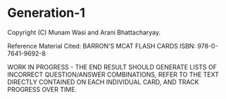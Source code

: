 # Generation-1

Copyright (C) Munam Wasi and Arani Bhattacharyay.

Reference Material Cited: BARRON'S MCAT FLASH CARDS ISBN: 978-0-7641-9692-8

WORK IN PROGRESS - THE END RESULT SHOULD GENERATE LISTS OF INCORRECT QUESTION/ANSWER COMBINATIONS, REFER TO THE TEXT DIRECTLY CONTAINED ON EACH INDIVIDUAL CARD, AND TRACK PROGRESS OVER TIME.